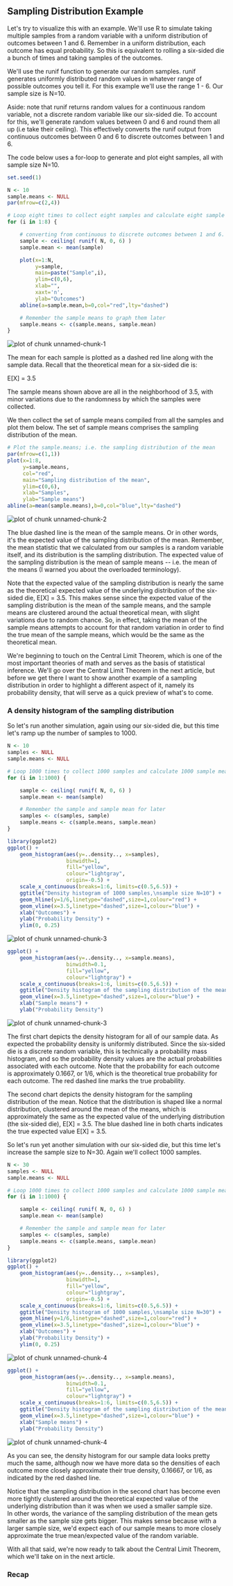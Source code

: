 

## Sampling Distribution Example

Let's try to visualize this with an example. We'll use R to simulate taking multiple samples from a random variable with a uniform distribution of outcomes between 1 and 6. Remember in a uniform distribution, each outcome has equal probability. So this is equivalent to rolling a six-sided die a bunch of times and taking samples of the outcomes.

We'll use the runif function to generate our random samples.  runif generates
uniformly distributed random values in whatever range of possible outcomes you
tell it.  For this example we'll use the range 1 - 6.  Our sample size is N=10.

Aside: note that runif returns random values for a continuous random variable, 
not a discrete random variable like our six-sided die.  To account for this, we'll
generate random values between 0 and 6 and round them all up (i.e take their ceiling).
This effectively converts the runif output from continuous outcomes between 0 and 6
to discrete outcomes between 1 and 6.

The code below uses a for-loop to generate and plot eight samples, all with sample size N=10.  



```r
set.seed(1)

N <- 10     
sample.means <- NULL
par(mfrow=c(2,4))

# Loop eight times to collect eight samples and calculate eight sample means.
for (i in 1:8) {

    # converting from continuous to discrete outcomes between 1 and 6.
    sample <- ceiling( runif( N, 0, 6) )  
    sample.mean <- mean(sample)

    plot(x=1:N, 
         y=sample, 
         main=paste("Sample",i), 
         ylim=c(0,6),
         xlab="",
         xaxt='n',
         ylab="Outcomes")
    abline(a=sample.mean,b=0,col="red",lty="dashed")

    # Remember the sample means to graph them later
    sample.means <- c(sample.means, sample.mean)
}
```

![plot of chunk unnamed-chunk-1](figure/unnamed-chunk-1-1.png) 

The mean for each sample is plotted as a dashed red line along with the sample data.  Recall that the theoretical mean for a six-sided die is:

E[X] = 3.5

The sample means shown above are all in the neighborhood of 3.5, with minor variations due to the randomness by which the samples were collected.

We then collect the set of sample means compiled from all the samples and plot them below. The set of sample means comprises the sampling distribution of the mean.  


```r
# Plot the sample.means; i.e. the sampling distribution of the mean
par(mfrow=c(1,1))
plot(x=1:8, 
     y=sample.means, 
     col="red",
     main="Sampling distribution of the mean", 
     ylim=c(0,6),
     xlab="Samples",
     ylab="Sample means")
abline(a=mean(sample.means),b=0,col="blue",lty="dashed")
```

![plot of chunk unnamed-chunk-2](figure/unnamed-chunk-2-1.png) 


The blue dashed line is the mean of the sample means.  Or in other words, it's
the expected value of the sampling distribution of the mean.  Remember, the
mean statistic that we calculated from our samples is a random variable itself,
and its distribution is the sampling distribution.  The expected value of
the sampling distribution is the mean of sample means -- i.e. the mean of the means
(I warned you about the overloaded terminology).

Note that the expected value of the sampling distribution is nearly the same as the
theoretical expected value of the underlying distribution of the six-sided die, E[X] = 3.5.
This makes sense since the expected value of the sampling distribution is the mean of
the sample means, and the sample means are clustered around the actual theoretical mean,
with slight variations due to random chance.  So, in effect, taking the mean of the
sample means attempts to account for that random variation in order to find the true
mean of the sample means, which would be the same as the theoretical mean.

We're beginning to touch on the Central Limit Theorem, which is one of the most important
theories of math and serves as the basis of statistical inference.  We'll go over the
Central Limit Theorem in the next article, but before we get there I want to show another
example of a sampling distribution in order to highlight a different aspect of it, namely
its probability density, that will serve as a quick preview of what's to come.


### A density histogram of the sampling distribution

So let's run another simulation, again using our six-sided die, but this time let's
ramp up the number of samples to 1000.


```r
N <- 10     
samples <- NULL
sample.means <- NULL

# Loop 1000 times to collect 1000 samples and calculate 1000 sample means.
for (i in 1:1000) {

    sample <- ceiling( runif( N, 0, 6) )  
    sample.mean <- mean(sample)

    # Remember the sample and sample mean for later
    samples <- c(samples, sample)
    sample.means <- c(sample.means, sample.mean)
}

library(ggplot2)
ggplot() + 
    geom_histogram(aes(y=..density.., x=samples), 
                   binwidth=1, 
                   fill="yellow", 
                   colour="lightgray", 
                   origin=-0.5) + 
    scale_x_continuous(breaks=1:6, limits=c(0.5,6.5)) +
    ggtitle("Density histogram of 1000 samples,\nsample size N=10") +
    geom_hline(y=1/6,linetype="dashed",size=1,colour="red") +
    geom_vline(x=3.5,linetype="dashed",size=1,colour="blue") +
    xlab("Outcomes") +
    ylab("Probability Density") +
    ylim(0, 0.25)
```

![plot of chunk unnamed-chunk-3](figure/unnamed-chunk-3-1.png) 

```r
ggplot() + 
    geom_histogram(aes(y=..density.., x=sample.means), 
                   binwidth=0.1, 
                   fill="yellow", 
                   colour="lightgray") + 
    scale_x_continuous(breaks=1:6, limits=c(0.5,6.5)) +
    ggtitle("Density histogram of the sampling distribution of the mean,\nsample size N=10") +
    geom_vline(x=3.5,linetype="dashed",size=1,colour="blue") +
    xlab("Sample means") +
    ylab("Probability Density")
```

![plot of chunk unnamed-chunk-3](figure/unnamed-chunk-3-2.png) 

The first chart depicts the density histogram for all of our sample data. As expected 
the probability density is uniformly distributed.  Since the six-sided die is a discrete 
random variable, this is technically a probability mass histogram, and so the probability
density values are the actual probabilities associated with each outcome.  Note that 
the probability for each outcome is approximately 0.1667, or 1/6, which is the theoretical
true probability for each outcome. The red dashed line marks the true probability.

The second chart depicts the density histogram for the sampling distribution of the mean.
Notice that the distribution is shaped like a normal distribution, clustered around the 
mean of the means, which is approximately the same as the expected value of the underlying
distribution (the six-sided die), E[X] = 3.5.  The blue dashed line in both charts indicates the
true expected value E[X] = 3.5.


So let's run yet another simulation with our six-sided die, but this time let's
increase the sample size to N=30. Again we'll collect 1000 samples.


```r
N <- 30     
samples <- NULL
sample.means <- NULL

# Loop 1000 times to collect 1000 samples and calculate 1000 sample means.
for (i in 1:1000) {

    sample <- ceiling( runif( N, 0, 6) )  
    sample.mean <- mean(sample)

    # Remember the sample and sample mean for later
    samples <- c(samples, sample)
    sample.means <- c(sample.means, sample.mean)
}

library(ggplot2)
ggplot() + 
    geom_histogram(aes(y=..density.., x=samples), 
                   binwidth=1, 
                   fill="yellow", 
                   colour="lightgray", 
                   origin=-0.5) + 
    scale_x_continuous(breaks=1:6, limits=c(0.5,6.5)) +
    ggtitle("Density histogram of 1000 samples,\nsample size N=30") +
    geom_hline(y=1/6,linetype="dashed",size=1,colour="red") +
    geom_vline(x=3.5,linetype="dashed",size=1,colour="blue") +
    xlab("Outcomes") +
    ylab("Probability Density") +
    ylim(0, 0.25)
```

![plot of chunk unnamed-chunk-4](figure/unnamed-chunk-4-1.png) 

```r
ggplot() + 
    geom_histogram(aes(y=..density.., x=sample.means), 
                   binwidth=0.1, 
                   fill="yellow", 
                   colour="lightgray") + 
    scale_x_continuous(breaks=1:6, limits=c(0.5,6.5)) +
    ggtitle("Density histogram of the sampling distribution of the mean,\nsample size N=30") +
    geom_vline(x=3.5,linetype="dashed",size=1,colour="blue") +
    xlab("Sample means") +
    ylab("Probability Density")
```

![plot of chunk unnamed-chunk-4](figure/unnamed-chunk-4-2.png) 

As you can see, the density histogram for our sample data looks pretty much the same, 
although now we have more data so the densities of each outcome more closely approximate
their true density, 0.16667, or 1/6, as indicated by the red dashed line.  

Notice that the sampling distribution in the second chart has become even more tightly clustered around the
theoretical expected value of the underlying distribution than it was when we used a smaller sample size.  
In other words, the variance of the sampling distribution of the mean gets smaller as the sample size gets bigger. 
This makes sense because with a larger sample size, we'd expect each of our sample means to more closely approximate
the true mean/expected value of the random variable. 

With all that said, we're now ready to talk about the Central Limit Theorem, which we'll
take on in the next article. 


### Recap

